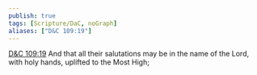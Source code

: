 ```yaml
---
publish: true
tags: [Scripture/DaC, noGraph]
aliases: ["D&C 109:19"]
---
```

[D&C 109:19](https://churchofjesuschrist.org/study/scriptures/dc-testament/dc/109?lang=eng&id=p19#p19) And that all their salutations may be in the name of the Lord, with holy hands, uplifted to the Most High;
